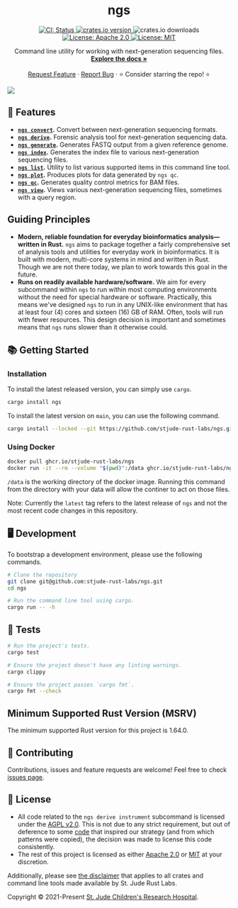 <p align="center">
  <h1 align="center">
    ngs
  </h1>

  <p align="center">
    <a href="https://github.com/stjude-rust-labs/ngs/actions/workflows/CI.yml" target="_blank">
      <img alt="CI: Status" src="https://github.com/stjude-rust-labs/ngs/actions/workflows/CI.yml/badge.svg" />
    </a>
    <a href="https://crates.io/crates/ngs" target="_blank">
      <img alt="crates.io version" src="https://img.shields.io/crates/v/ngs">
    </a>
    <img alt="crates.io downloads" src="https://img.shields.io/crates/d/ngs">
    <a href="https://github.com/stjude-rust-labs/ngs/blob/master/LICENSE-APACHE" target="_blank">
      <img alt="License: Apache 2.0" src="https://img.shields.io/badge/license-Apache 2.0-blue.svg" />
    </a>
    <a href="https://github.com/stjude-rust-labs/ngs/blob/master/LICENSE-MIT" target="_blank">
      <img alt="License: MIT" src="https://img.shields.io/badge/license-MIT-blue.svg" />
    </a>
  </p>

  <p align="center">
    Command line utility for working with next-generation sequencing files.
    <br />
    <a href="https://github.com/stjude-rust-labs/ngs/wiki"><strong>Explore the docs »</strong></a>
    <br />
    <br />
    <a href="https://github.com/stjude-rust-labs/ngs/issues/new?assignees=&labels=&template=feature_request.md&title=Descriptive%20Title&labels=enhancement">Request Feature</a>
    ·
    <a href="https://github.com/stjude-rust-labs/ngs/issues/new?assignees=&labels=&template=bug_report.md&title=Descriptive%20Title&labels=bug">Report Bug</a>
    ·
    ⭐ Consider starring the repo! ⭐
    <br />
  </p>

  <p>
    <img src="https://raw.githubusercontent.com/stjude-rust-labs/ngs/main/.github/assets/experimental-warning.png">
  </p>
</p>

## 🎨 Features

- **[`ngs convert`](https://github.com/stjude-rust-labs/ngs/wiki/ngs-convert).** Convert between next-generation sequencing formats.
- **[`ngs derive`](https://github.com/stjude-rust-labs/ngs/wiki/ngs-derive).** Forensic analysis tool for next-generation sequencing data.
- **[`ngs generate`](https://github.com/stjude-rust-labs/ngs/wiki/ngs-generate).** Generates FASTQ output from a given reference genome.
- **[`ngs index`](https://github.com/stjude-rust-labs/ngs/wiki/ngs-index).** Generates the index file to various next-generation sequencing files.
- **[`ngs list`](https://github.com/stjude-rust-labs/ngs/wiki/ngs-list).** Utility to list various supported items in this command line tool.
- **[`ngs plot`](https://github.com/stjude-rust-labs/ngs/wiki/ngs-plot).** Produces plots for data generated by `ngs qc`.
- **[`ngs qc`](https://github.com/stjude-rust-labs/ngs/wiki/ngs-qc).** Generates quality control metrics for BAM files.
- **[`ngs view`](https://github.com/stjude-rust-labs/ngs/wiki/ngs-view).** Views various next-generation sequencing files, sometimes with a query region.

## Guiding Principles

- **Modern, reliable foundation for everyday bioinformatics analysis—written in Rust.** `ngs` aims to package together a fairly comprehensive set of analysis tools and utilities for everyday work in bioinformatics. It is built with modern, multi-core systems in mind and written in Rust. Though we are not there today, we plan to work towards this goal in the future.
- **Runs on readily available hardware/software.** We aim for every subcommand within `ngs` to run within most computing environments without the need for special hardware or software. Practically, this means we've designed `ngs` to run in any UNIX-like environment that has at least four (4) cores and sixteen (16) GB of RAM. Often, tools will run with fewer resources. This design decision is important and sometimes means that `ngs` runs slower than it otherwise could.

## 📚 Getting Started

### Installation

To install the latest released version, you can simply use `cargo`.

```bash
cargo install ngs
```

To install the latest version on `main`, you can use the following command.

```bash
cargo install --locked --git https://github.com/stjude-rust-labs/ngs.git
```

### Using Docker

```bash
docker pull ghcr.io/stjude-rust-labs/ngs
docker run -it --rm --volume "$(pwd)":/data ghcr.io/stjude-rust-labs/ngs
```

`/data` is the working directory of the docker image. Running this command from the directory with your data will allow
the continer to act on those files.

Note: Currently the `latest` tag refers to the latest release of `ngs` and not the most recent code changes in this
repository.

## 🖥️ Development

To bootstrap a development environment, please use the following commands.

```bash
# Clone the repository
git clone git@github.com:stjude-rust-labs/ngs.git
cd ngs

# Run the command line tool using cargo.
cargo run -- -h
```

## 🚧️ Tests

```bash
# Run the project's tests.
cargo test

# Ensure the project doesn't have any linting warnings.
cargo clippy

# Ensure the project passes `cargo fmt`.
cargo fmt --check
```

## Minimum Supported Rust Version (MSRV)

The minimum supported Rust version for this project is 1.64.0.

## 🤝 Contributing

Contributions, issues and feature requests are welcome! Feel free to check
[issues page](https://github.com/stjude-rust-labs/ngs/issues).

## 📝 License

- All code related to the `ngs derive instrument` subcommand is licensed under the [AGPL v2.0][agpl-v2]. This is not due to any strict requirement, but out of deference to some [code][10x-inspiration] that inspired our strategy (and from which patterns were copied), the decision was made to license this code consistently.
- The rest of this project is licensed as either [Apache 2.0][license-apache] or
  [MIT][license-mit] at your discretion.

Additionally, please see [the
disclaimer](https://github.com/stjude-rust-labs#disclaimer) that applies to all
crates and command line tools made available by St. Jude Rust Labs.

Copyright © 2021-Present [St. Jude Children's Research
Hospital](https://github.com/stjude).

[10x-inspiration]: https://github.com/10XGenomics/supernova/blob/master/tenkit/lib/python/tenkit/illumina_instrument.py
[agpl-v2]: http://www.affero.org/agpl2.html
[contributing-md]: https://github.com/stjude-rust-labs/ngs/blob/master/CONTRIBUTING.md
[license-apache]: https://github.com/stjude-rust-labs/ngs/blob/master/LICENSE-APACHE
[license-mit]: https://github.com/stjude-rust-labs/ngs/blob/master/LICENSE-MIT
